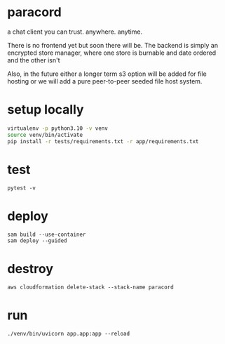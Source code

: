 # paracord
a chat client you can trust. anywhere. anytime.

There is no frontend yet but soon there will be. The backend is simply an encrypted store manager, where one store is burnable and date ordered and the other isn't

Also, in the future either a longer term s3 option will be added for file hosting or we will add a pure peer-to-peer seeded file host system.


# setup locally
```sh
virtualenv -p python3.10 -v venv
source venv/bin/activate
pip install -r tests/requirements.txt -r app/requirements.txt
```
# test
```
pytest -v
```

# deploy
```
sam build --use-container
sam deploy --guided
```

# destroy
```
aws cloudformation delete-stack --stack-name paracord
```

# run
```
./venv/bin/uvicorn app.app:app --reload
```
